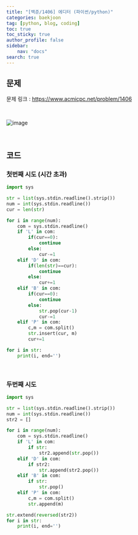 ```yaml
---
title: "[백준/1406] 에디터 (파이썬/python)"
categories: baekjoon
tag: [python, blog, coding]
toc: true
toc_sticky: true
author_profile: false
sidebar:
    nav: "docs"
search: true
---
```


## 문제

문제 링크 : <a href="https://www.acmicpc.net/problem/1406" target="_blank">https://www.acmicpc.net/problem/1406</a>

<br/>

![image](https://user-images.githubusercontent.com/52556486/180445673-a4032a60-8a3c-4cc5-8ed1-ebd7cde33063.png)

<br/>

## 코드  
### 첫번째 시도 (시간 초과)
```python
import sys

str = list(sys.stdin.readline().strip())
num = int(sys.stdin.readline())
cur = len(str)

for i in range(num):
    com = sys.stdin.readline()
    if 'L' in com:
        if(cur==0):
            continue
        else:
            cur-=1
    elif 'D' in com:
        if(len(str)==cur):
            continue
        else:
            cur+=1
    elif 'B' in com:
        if(cur==0):
            continue
        else:
            str.pop(cur-1)
            cur-=1
    elif 'P' in com:
        c,m = com.split()
        str.insert(cur, m)
        cur+=1

for i in str:
    print(i, end='')
```
<br/>

### 두번째 시도
```python
import sys

str = list(sys.stdin.readline().strip())
num = int(sys.stdin.readline())
str2 = []

for i in range(num):
    com = sys.stdin.readline()
    if 'L' in com:
        if str:
            str2.append(str.pop())
    elif 'D' in com:
        if str2:
            str.append(str2.pop())
    elif 'B' in com:
        if str:
            str.pop()
    elif 'P' in com:
        c,m = com.split()
        str.append(m)

str.extend(reversed(str2))
for i in str:
    print(i, end='')
```